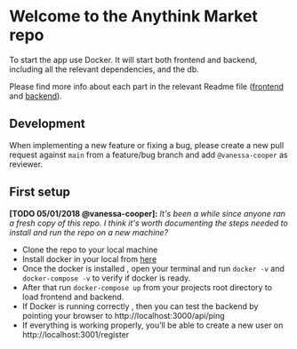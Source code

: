 # Welcome to the Anythink Market repo

To start the app use Docker. It will start both frontend and backend, including all the relevant dependencies, and the db.

Please find more info about each part in the relevant Readme file ([frontend](frontend/readme.md) and [backend](backend/README.md)).

## Development

When implementing a new feature or fixing a bug, please create a new pull request against `main` from a feature/bug branch and add `@vanessa-cooper` as reviewer.

## First setup

**[TODO 05/01/2018 @vanessa-cooper]:** _It's been a while since anyone ran a fresh copy of this repo. I think it's worth documenting the steps needed to install and run the repo on a new machine?_


- Clone the repo to your local machine
- Install docker in your local from [here](https://docs.docker.com/get-docker/)
- Once the docker is installed , open your terminal and run `docker -v` and `docker-compose -v` to verify if docker is ready.
- After that run `docker-compose up` from your projects root directory to load frontend and backend.
- If Docker is running correctly , then you can test the backend by pointing your browser to http://localhost:3000/api/ping
- If everything is working properly, you’ll be able to create a new user on http://localhost:3001/register